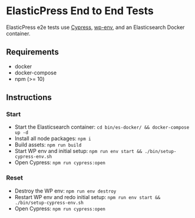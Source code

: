 # ElasticPress End to End Tests

ElasticPress e2e tests use [Cypress](https://www.cypress.io/), [wp-env](https://developer.wordpress.org/block-editor/reference-guides/packages/packages-env/), and an Elasticsearch Docker container.

## Requirements

* docker
* docker-compose
* npm (>= 10)

## Instructions

### Start

* Start the Elasticsearch container: `cd bin/es-docker/ && docker-compose up -d`
* Install all node packages: `npm i`
* Build assets: `npm run build`
* Start WP env and initial setup: `npm run env start && ./bin/setup-cypress-env.sh`
* Open Cypress: `npm run cypress:open`

### Reset

* Destroy the WP env: `npm run env destroy`
* Restart WP env and redo initial setup: `npm run env start && ./bin/setup-cypress-env.sh`
* Open Cypress: `npm run cypress:open`
